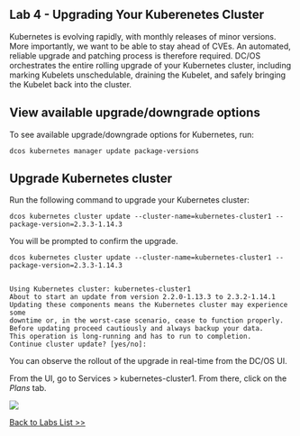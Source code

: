 ## Lab 4 - Upgrading Your Kuberenetes Cluster

Kubernetes is evolving rapidly, with monthly releases of minor versions. More importantly, we want to be able to stay ahead of CVEs. An automated, reliable upgrade and patching process is therefore required. DC/OS orchestrates the entire rolling upgrade of your Kubernetes cluster, including marking Kubelets unschedulable, draining the Kubelet, and safely bringing the Kubelet back into the cluster. 

## View available upgrade/downgrade options
To see available upgrade/downgrade options for Kubernetes, run:
```
dcos kubernetes manager update package-versions
```

## Upgrade Kubernetes cluster
Run the following command to upgrade your Kubernetes cluster:
```
dcos kubernetes cluster update --cluster-name=kubernetes-cluster1 --package-version=2.3.3-1.14.3
```
You will be prompted to confirm the upgrade.

```
dcos kubernetes cluster update --cluster-name=kubernetes-cluster1 --package-version=2.3.3-1.14.3            


Using Kubernetes cluster: kubernetes-cluster1
About to start an update from version 2.2.0-1.13.3 to 2.3.2-1.14.1
Updating these components means the Kubernetes cluster may experience some
downtime or, in the worst-case scenario, cease to function properly.
Before updating proceed cautiously and always backup your data.
This operation is long-running and has to run to completion.
Continue cluster update? [yes/no]:
```

You can observe the rollout of the upgrade in real-time from the DC/OS UI. 

From the UI, go to Services > kubernetes-cluster1. From there, click on the *Plans* tab.

![](https://github.com/tbaums/dcos-NUAN-labs/blob/master/screenshots/Lab04-cluster-upgrade-plans.png)


[Back to Labs List >>](https://github.com/tbaums/dcos-NUAN-labs/tree/master/labs)
